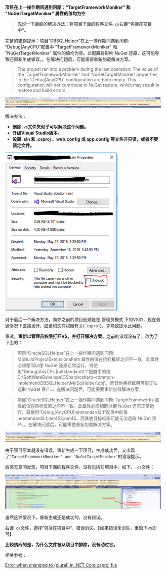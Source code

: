 **项目在上一操作期间遇到问题："TargetFrameworkMoniker" 和 "NuGetTargetMoniker" 属性的值均为空**

> **先说一下最终的解决办法：将项目下面的程序文件`.cs`右键“包括在项目中”。**

完整的错误提示：项目“DBSQLHelper”在上一操作期间遇到问题: “Debug|AnyCPU”配置中 "TargetFrameworkMoniker" 和 "NuGetTargetMoniker" 属性的值均为空。此配置将影响 NuGet 还原，这可能导致还原和生成错误。。在解决问题后，可能需要重新加载解决方案。 

> The project ran into a problem during the last operation: The value of the 'TargetFrameworkMoniker' and 'NuGetTargetMoniker' properties in the 'Debug|AnyCPU' configuration are both empty. This configuration will not contribute to NuGet restore, which may result in restore and build errors.

![](img/20230205101814.png)  

解决办法：

- **删除`.vs`文件夹似乎可以解决这个问题。**
- **升级Visual Studio版本。**
- **设置 .sln 和 .csproj 、web.config 或 app.config 等文件非只读，或者不要锁定文件。**

![](img/20230205103936.png)  

对于最后一个解决方法，向导之前的项目创建是在 管理员模式 下的VS中，现在普通情况下直接发开，应该和文件权限有关(`.csproj`)，才导致提示此问题。

重试，**重新以管理员权限打开VS，并打开解决方案**。之前的错误没有了，改为了下面的：

> 项目“OracleSQLHelper”在上一操作期间遇到问题: MSBuildProjectExtensionsPath 属性的值在目标框架之间不一致。此属性必须相同以便 NuGet 还原正常运行。将使用“Debug|AnyCPU|netstandard2.1”配置中的值 D:\SoftWareDevelope\CSharp\csharp-common-implement\DBSQLHelper\MySqlHelper\obj\，而其他目标框架可能无法选取 NuGet 资产。。在解决问题后，可能需要重新加载解决方案。 

> 项目“OracleSQLHelper”在上一操作期间遇到问题: TargetFrameworks 属性的值在目标框架之间不一致。此属性必须相同以便 NuGet 还原正常运行。将使用“Debug|AnyCPU|netstandard2.1”配置中的值 netstandard2.1;net452;net45，而其他目标框架可能无法选取 NuGet 资产。。在解决问题后，可能需要重新加载解决方案。 

![](img/20230205104223.png)  

由于项目原本就没有错误，重新生成一下项目，生成成功后，又出现了`'TargetFrameworkMoniker' and 'NuGetTargetMoniker'`的错误提示。

后面无意间发现，项目下面的程序文件，没有包括在项目中，如下，`.cs`文件：

![](img/20230205104946.png)  

虽然这种情况下，重新生成还是成功的，没有错误。

右键`.cs`文件，选择“包括在项目中”，错误消失。【如果错误未消失，重启下vs即可】

**比较纳闷的是，为什么文件被从项目中排除，没有动过它。**

相关参考：

[Error when changing to <TargetFrameworks> (plural) in .NET Core csproj file](https://stackoverflow.com/questions/57981214/error-when-changing-to-targetframeworks-plural-in-net-core-csproj-file)